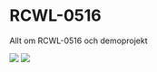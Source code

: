 # RCWL-0516
Allt om RCWL-0516 och demoprojekt

<img src="http://www.electroschematics.com/wp-content/uploads/2017/08/1-RCWL-0516-Intro-400x305.png">
<img src="http://www.rogerclark.net/wp-content/uploads/2017/06/RCWL-0516-schematic-annotated.png">
